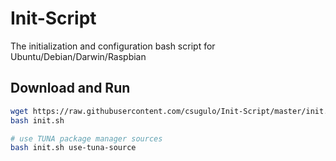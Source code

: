 # Init-Script
The initialization and configuration bash script for Ubuntu/Debian/Darwin/Raspbian

## Download and Run

```bash
wget https://raw.githubusercontent.com/csugulo/Init-Script/master/init.sh -O init.sh
bash init.sh

# use TUNA package manager sources
bash init.sh use-tuna-source
```